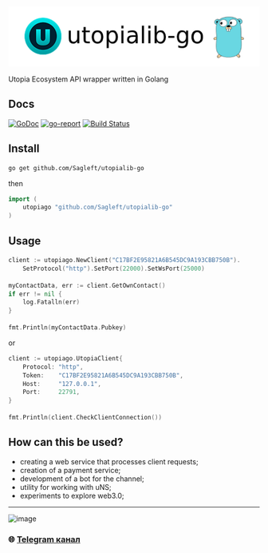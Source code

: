
![logo](https://github.com/Sagleft/utopialib-go/raw/master/logo.png)

Utopia Ecosystem API wrapper written in Golang

Docs
-----

[![GoDoc](https://godoc.org/github.com/sagleft/utopialib-go?status.svg)](https://godoc.org/gopkg.in/sagleft/utopialib-go.v1)
[![go-report](https://goreportcard.com/badge/github.com/Sagleft/utopialib-go)](https://goreportcard.com/report/github.com/Sagleft/utopialib-go)
[![Build Status](https://travis-ci.org/sagleft/utopialib-go.svg?branch=master)](https://travis-ci.org/sagleft/utopialib-go)

Install
-----

```bash
go get github.com/Sagleft/utopialib-go
```

then

```go
import (
	utopiago "github.com/Sagleft/utopialib-go"
)
```

Usage
-----

```go
client := utopiago.NewClient("C17BF2E95821A6B545DC9A193CBB750B").
	SetProtocol("http").SetPort(22000).SetWsPort(25000)

myContactData, err := client.GetOwnContact()
if err != nil {
	log.Fatalln(err)
}

fmt.Println(myContactData.Pubkey)
```

or

```go
client := utopiago.UtopiaClient{
	Protocol: "http",
	Token:    "C17BF2E95821A6B545DC9A193CBB750B",
	Host:     "127.0.0.1",
	Port:     22791,
}

fmt.Println(client.CheckClientConnection())
```

How can this be used?
-----

* creating a web service that processes client requests;
* creation of a payment service;
* development of a bot for the channel;
* utility for working with uNS;
* experiments to explore web3.0;

---

![image](https://github.com/Sagleft/Sagleft/raw/master/image.png)

### :globe_with_meridians: [Telegram канал](https://t.me/+VIvd8j6xvm9iMzhi)
